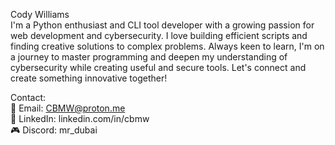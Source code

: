 Cody Williams  
I'm a Python enthusiast and CLI tool developer with a growing passion for web development and cybersecurity. I love building efficient scripts and finding creative solutions to complex problems. Always keen to learn, I'm on a journey to master programming and deepen my understanding of cybersecurity while creating useful and secure tools. Let's connect and create something innovative together!  

Contact:  
📧 Email: CBMW@proton.me  
💼 LinkedIn: linkedin.com/in/cbmw  
🎮 Discord: mr_dubai  
